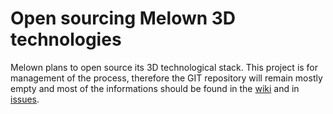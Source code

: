 # Open sourcing Melown 3D technologies

Melown plans to open source its 3D technological stack. This project is for
management of the process, therefore the GIT repository will remain mostly
empty and most of the informations should be found in the
[wiki](/Melown/open-source-process/wiki) and
in [issues](/Melown/open-source-process/issues).
